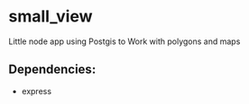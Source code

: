 # small_view
Little node app using Postgis to Work with polygons and maps

## Dependencies:

 - express
